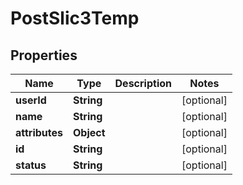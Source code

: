 
# PostSlic3Temp

## Properties
Name | Type | Description | Notes
------------ | ------------- | ------------- | -------------
**userId** | **String** |  |  [optional]
**name** | **String** |  |  [optional]
**attributes** | **Object** |  |  [optional]
**id** | **String** |  |  [optional]
**status** | **String** |  |  [optional]




